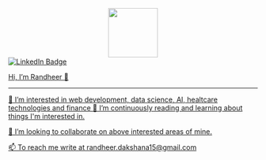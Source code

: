 <div id="header" align="center">
  <img src="https://media.giphy.com/media/dMLmQfCO7lCA2gX3tw/giphy.gif" width="100"/>
</div>

<div id="badges">
  <a href="[your-linkedin-URL](https://www.linkedin.com/in/randheer-kumar-gautam-804908120/)">
    <img src="https://img.shields.io/badge/LinkedIn-blue?style=for-the-badge&logo=linkedin&logoColor=white" alt="LinkedIn Badge"/>
</div>

<p style = "align:center">Hi, I’m Randheer  👋  </p>
<hr>
<p> 👀 I’m interested in web development, data science, AI, healtcare technologies and finance </p?
<p> 🌱 I’m continuously reading and learning about things I'm interested in. </p>
<p> 💞️ I’m looking to collaborate on above interested areas of mine. </p>
<p> 📫 To reach me write at randheer.dakshana15@gmail.com </p>

<!-- # [![Randheer GitHub stats](https://github-readme-stats.vercel.app/api?username=Krandheer&count_private=true&show_icons=true&theme=dark)](https://github.com/Krandheer/github-readme-stats)
# [![Top Langs](https://github-readme-stats.vercel.app/api/top-langs/?username=Krandheer&count_private=true&langs_count=10&layout=compact)](https://github.com/Krandheer/github-readme-stats) -->
<!-- # [![willianrod's wakatime stats](https://github-readme-stats.vercel.app/api/wakatime?username=Krandheer)](https://github.com/Krandheer/github-readme-stats) -->
<!---
Krandheer/Krandheer is a ✨ special ✨ repository because its `README.md` (this file) appears on your GitHub profile.
You can click the Preview link to take a look at your changes.
--->
